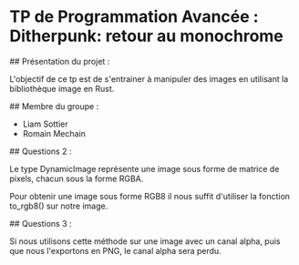 # TP de Programmation Avancée : Ditherpunk: retour au monochrome

## Présentation du projet : 

L'objectif de ce tp est de s'entrainer à manipuler des images en utilisant la bibliothèque image en Rust. 

## Membre du groupe : 

- Liam Sottier 
- Romain Mechain 

## Questions 2 : 

Le type DynamicImage représente une image sous forme de matrice de pixels, chacun sous la forme RGBA. 

Pour obtenir une image sous forme RGB8 il nous suffit d'utiliser la fonction to_rgb8() sur notre image.

## Questions 3 :

Si nous utilisons cette méthode sur une image avec un canal alpha, puis que nous l'exportons en PNG, le canal alpha sera perdu.

